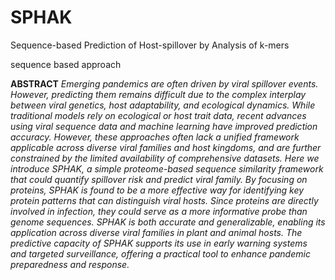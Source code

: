 # SPHAK
Sequence-based Prediction of Host-spillover by Analysis of k-mers

sequence based approach

**ABSTRACT**
_Emerging pandemics are often driven by viral spillover events. However, predicting them remains difficult due to the complex interplay between viral genetics, host adaptability, and ecological dynamics. While traditional models rely on ecological or host trait data, recent advances using viral sequence data and machine learning have improved prediction accuracy. However, these approaches often lack a unified framework applicable across diverse viral families and host kingdoms, and are further constrained by the limited availability of comprehensive datasets. Here we introduce SPHAK, a simple proteome-based sequence similarity framework that could quantify spillover risk and predict viral family. By focusing on proteins, SPHAK is found to be a more effective way for identifying key protein patterns that can distinguish viral hosts. Since proteins are directly involved in infection, they could serve as a more informative probe than genome sequences. SPHAK is both accurate and generalizable, enabling its application across diverse viral families in plant and animal hosts. The predictive capacity of SPHAK supports its use in early warning systems and targeted surveillance, offering a practical tool to enhance pandemic preparedness and response._
